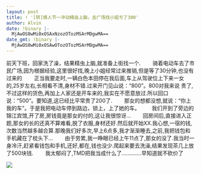 ```yaml
---
layout: post
title: ! '[转]情人节一冲动精虫上脑，去广场找小姐亏了300'
author: Alvin
date: !binary |-
  MjAwOS0wMi0xOSAxNzozOTozMSArMDgwMA==
date_gmt: !binary |-
  MjAwOS0wMi0xOSAwOTozOTozMSArMDgwMA==
---
```

前天下班，回家洗了澡，结果精虫上脑,就准备上街找一个. 
　　骑着电动车去了市民广场,因为根据经验,这里很好找,晚上小姐经常过来推销,但是等了30分钟,也没有过来的 
　　正当我要走时,一辆白色本田停在我后面,车上从驾驶位上下来一女的,25岁左右,长相看不清,身材不错.过来开门见山说：“800”。800对我来说 贵了,不过这样的货色,再加上人家还是开车来的,我实在不愿意放过.所以回口说：“500”。要知道,这已经比平常贵了200了. 
　　那女的想都没想,就说：“你上我的车”。于是我把电动车停到路边，锁上，上了她的车。 
　　我们开到了旁边的锦江宾馆,开了房,房钱竟是那女的付的,这让我很惊讶... 
　　回房间后,直接进入正题,那女的长的还真不算难看,脱了衣服,身材还好.然后就开始XX.我心想,一宿的钱,次数当然越多越合算.那晚我们好多次,早上6点多,我才渐渐睡去,之前,我把钱包和手机藏在了枕头下... 
　　由于劳累,我一睁眼已经上午11点了,那女的没了.我当时一身冷汗,赶紧看钱包和手机,还好,都在,钱也没少.爬起来要去洗澡,结果发现茶几上放了500块钱. 
　　我太郁闷了,TMD把我当成什么了.............早知道就不砍价了

<div class="zemanta-pixie"><img class="zemanta-pixie-img" src="http://img.zemanta.com/pixy.gif?x-id=52a94e9e-d058-485b-acab-074a26623617" /></div>
